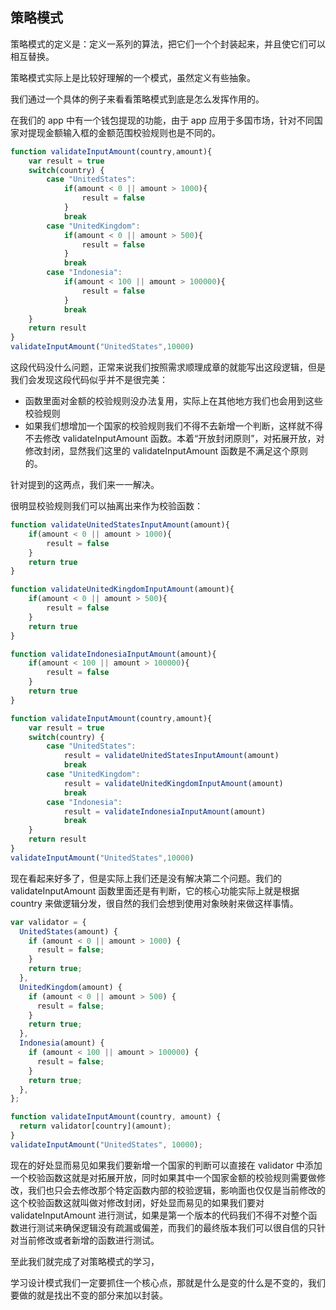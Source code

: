 ## 策略模式

策略模式的定义是：定义一系列的算法，把它们一个个封装起来，并且使它们可以相互替换。

策略模式实际上是比较好理解的一个模式，虽然定义有些抽象。

我们通过一个具体的例子来看看策略模式到底是怎么发挥作用的。

在我们的 app 中有一个钱包提现的功能，由于 app 应用于多国市场，针对不同国家对提现金额输入框的金额范围校验规则也是不同的。

```js
function validateInputAmount(country,amount){
	var result = true
	switch(country) {
		case "UnitedStates":
			if(amount < 0 || amount > 1000){
				result = false
			}
			break
		case "UnitedKingdom":
			if(amount < 0 || amount > 500){
				result = false
			}
			break
		case "Indonesia":
			if(amount < 100 || amount > 100000){
				result = false
			}
			break
	}
	return result
}
validateInputAmount("UnitedStates",10000)
```

这段代码没什么问题，正常来说我们按照需求顺理成章的就能写出这段逻辑，但是我们会发现这段代码似乎并不是很完美：
* 函数里面对金额的校验规则没办法复用，实际上在其他地方我们也会用到这些校验规则
* 如果我们想增加一个国家的校验规则我们不得不去新增一个判断，这样就不得不去修改 validateInputAmount 函数。本着“开放封闭原则”，对拓展开放，对修改封闭，显然我们这里的 validateInputAmount 函数是不满足这个原则的。


针对提到的这两点，我们来一一解决。

很明显校验规则我们可以抽离出来作为校验函数：

```js
function validateUnitedStatesInputAmount(amount){
	if(amount < 0 || amount > 1000){
		result = false
	}
	return true
}

function validateUnitedKingdomInputAmount(amount){
	if(amount < 0 || amount > 500){
		result = false
	}
	return true
}

function validateIndonesiaInputAmount(amount){
	if(amount < 100 || amount > 100000){
		result = false
	}
	return true
}

function validateInputAmount(country,amount){
	var result = true
	switch(country) {
		case "UnitedStates":
			result = validateUnitedStatesInputAmount(amount)
			break
		case "UnitedKingdom":
			result = validateUnitedKingdomInputAmount(amount)
			break
		case "Indonesia":
			result = validateIndonesiaInputAmount(amount)
			break
	}
	return result
}
validateInputAmount("UnitedStates",10000)
```

现在看起来好多了，但是实际上我们还是没有解决第二个问题。我们的 validateInputAmount 函数里面还是有判断，它的核心功能实际上就是根据 country 来做逻辑分发，很自然的我们会想到使用对象映射来做这样事情。


```js
var validator = {
  UnitedStates(amount) {
    if (amount < 0 || amount > 1000) {
      result = false;
    }
    return true;
  },
  UnitedKingdom(amount) {
    if (amount < 0 || amount > 500) {
      result = false;
    }
    return true;
  },
  Indonesia(amount) {
    if (amount < 100 || amount > 100000) {
      result = false;
    }
    return true;
  },
};

function validateInputAmount(country, amount) {
  return validator[country](amount);
}
validateInputAmount("UnitedStates", 10000);
```

现在的好处显而易见如果我们要新增一个国家的判断可以直接在 validator 中添加一个校验函数这就是对拓展开放，同时如果其中一个国家金额的校验规则需要做修改，我们也只会去修改那个特定函数内部的校验逻辑，影响面也仅仅是当前修改的这个校验函数这就叫做对修改封闭，好处显而易见的如果我们要对 validateInputAmount 进行测试，如果是第一个版本的代码我们不得不对整个函数进行测试来确保逻辑没有疏漏或偏差，而我们的最终版本我们可以很自信的只针对当前修改或者新增的函数进行测试。

至此我们就完成了对策略模式的学习，

学习设计模式我们一定要抓住一个核心点，那就是什么是变的什么是不变的，我们要做的就是找出不变的部分来加以封装。

